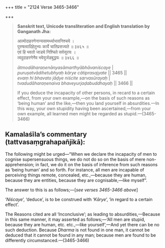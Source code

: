 +++
title = "2124 Verse 3465-3466"

+++
> **Sanskrit text, Unicode transliteration and English translation by Ganganath Jha:** 
>
> आत्मोदाहरणेनान्यसामर्थ्याभावनिश्चये ।  
> पुरुषत्वादिहेतुभ्यः कार्ये चातिप्रसज्यते ॥ ३४६५ ॥  
> एवं हि भवतो जाड्ये निश्चिते सर्वसूरयः ।  
> त्वदुदाहरणेनैव भवेयुर्जडबुद्धयः ॥ ३४६६ ॥ 
>
> *ātmodāharaṇenānyasāmarthyābhāvaniścaye* \|  
> *puruṣatvādihetubhyaḥ kārye cātiprasajyate* \|\| 3465 \|\|  
> *evaṃ hi bhavato jāḍye niścite sarvasūrayaḥ* \|  
> *tvadudāharaṇenaiva bhaveyurjaḍabuddhayaḥ* \|\| 3466 \|\| 
>
> If you deduce the incapacity of other persons, in recard to a certain effect, from your own example,—on the basis of such reasons as ‘being human’ and the like,—then you land yourself in absurdities.—In this way, your own stupidity having been ascertained,—from your own example, all learned men might be regarded as stupid.—(3465-3466)



## Kamalaśīla’s commentary (tattvasaṃgrahapañjikā):

The following might be urged—“When we declare the incapacity of men to cognise supersensuous things, we do not do so on the basis of mere non-apprehension; in fact, we do it on the basis of inference from such reasons as ‘being human’ and so forth. For instance, all men are incapable of perceiving things remote, concealed, etc.,—because they are human, because they are entities, because they are cognisable,—like myself”.

The answer to this is as follows;—[*see verses 3465-3466 above*]

‘*Niścaye*’, ‘deduce’, is to be construed with ‘*Kārye*’, ‘in regard to a certain effect’.

The Reasons cited are all ‘Inconclusive’; as leading to absurdities,—Because in this same manner, it may asserted as follows;—‘All men are stupid, because they are human, etc. etc.,—like yourself’,—And yet there can be no such deduction. Because *Dharma* is not found in one man, it cannot be deduced that it cannot be found in any man; because men are found to be differently circumstanced.—(3465-3466)


